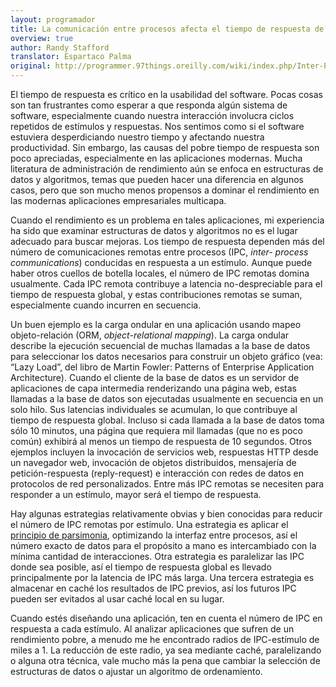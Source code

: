 ```yaml
---
layout: programador
title: La comunicación entre procesos afecta el tiempo de respuesta de la aplicación
overview: true
author: Randy Stafford
translator: Espartaco Palma
original: http://programmer.97things.oreilly.com/wiki/index.php/Inter-Process_Communication_Affects_Application_Response_Time
---
```


El tiempo de respuesta es crítico en la usabilidad del software. Pocas
cosas son tan frustrantes como esperar a que responda algún sistema de
software, especialmente cuando nuestra interacción involucra ciclos
repetidos de estímulos y respuestas. Nos sentimos como si el software
estuviera desperdiciando nuestro tiempo y afectando nuestra
productividad. Sin embargo, las causas del pobre tiempo de respuesta son
poco apreciadas, especialmente en las aplicaciones modernas. Mucha
literatura de administración de rendimiento aún se enfoca en estructuras
de datos y algoritmos, temas que pueden hacer una diferencia en algunos
casos, pero que son mucho menos propensos a dominar el rendimiento en
las modernas aplicaciones empresariales multicapa.

Cuando el rendimiento es un problema en tales aplicaciones, mi
experiencia ha sido que examinar estructuras de datos y algoritmos no es
el lugar adecuado para buscar mejoras. Los tiempo de respuesta dependen
más del número de comunicaciones remotas entre procesos (IPC, _inter-
process communications_) conducidas en respuesta a un estímulo. Aunque
puede haber otros cuellos de botella locales, el número de IPC remotas
domina usualmente. Cada IPC remota contribuye a latencia no-despreciable
para el tiempo de respuesta global, y estas contribuciones remotas se
suman, especialmente cuando incurren en secuencia.

Un buen ejemplo es la carga ondular en una aplicación usando mapeo
objeto-relación (ORM, _object-relational mapping_). La carga ondular
describe la ejecución secuencial de muchas llamadas a la base de datos
para seleccionar los datos necesarios para construir un objeto gráfico
(vea: “Lazy Load”, del libro de Martin Fowler: Patterns of Enterprise
Application Architecture). Cuando el cliente de la base de datos es un
servidor de aplicaciones de capa intermedia renderizando una página web,
estas llamadas a la base de datos son ejecutadas usualmente en secuencia
en un solo hilo. Sus latencias individuales se acumulan, lo que
contribuye al tiempo de respuesta global. Incluso si cada llamada a la
base de datos toma sólo 10 minutos, una página que requiera mil llamadas
(que no es poco común) exhibirá al menos un tiempo de respuesta de 10
segundos. Otros ejemplos incluyen la invocación de servicios web,
respuestas HTTP desde un navegador web, invocación de objetos
distribuidos, mensajería de petición-respuesta (reply-request) e
interacción con redes de datos en protocolos de red personalizados.
Entre más IPC remotas se necesiten para responder a un estímulo, mayor
será el tiempo de respuesta.

Hay algunas estrategias relativamente obvias y bien conocidas para
reducir el número de IPC remotas por estímulo. Una estrategia es aplicar
el [principio de parsimonia][1], optimizando la interfaz entre procesos,
así el número exacto de datos para el propósito a mano es intercambiado
con la mínima cantidad de interacciones. Otra estrategia es paralelizar
las IPC donde sea posible, así el tiempo de respuesta global es llevado
principalmente por la latencia de IPC más larga. Una tercera estrategia
es almacenar en caché los resultados de IPC previos, así los futuros
IPC pueden ser evitados al usar caché local en su lugar.

Cuando estés diseñando una aplicación, ten en cuenta el número de IPC en
respuesta a cada estímulo. Al analizar aplicaciones que sufren de un
rendimiento pobre, a menudo me he encontrado radios de IPC-estímulo de
miles a 1. La reducción de este radio, ya sea mediante caché,
paralelizando o alguna otra técnica, vale mucho más la pena que cambiar
la selección de estructuras de datos o ajustar un algoritmo de
ordenamiento.

[1]: https://es.wikipedia.org/wiki/Navaja_de_Ockham
